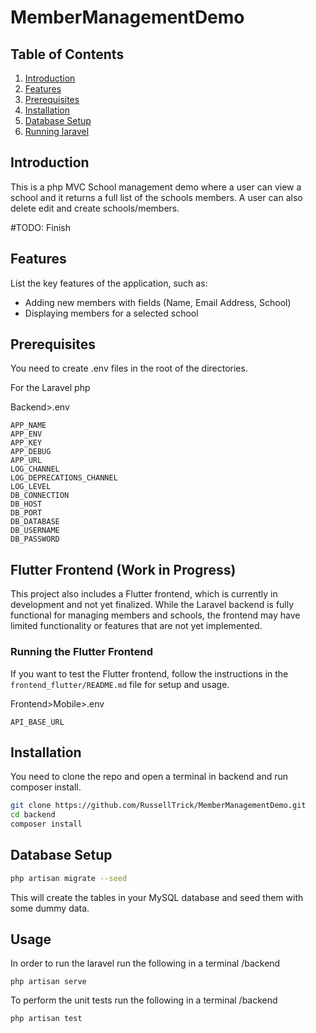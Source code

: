 # MemberManagementDemo

## Table of Contents
1. [Introduction](#introduction)
2. [Features](#features)
3. [Prerequisites](#prerequisites)
4. [Installation](#installation)
5. [Database Setup](#database-setup)
6. [Running laravel](#How-to-run)

## Introduction
This is a php MVC School management demo where a user can view a school and it returns a full list of the schools members. A user can also delete edit and create schools/members.

#TODO: Finish

## Features
List the key features of the application, such as:
- Adding new members with fields (Name, Email Address, School)
- Displaying members for a selected school

## Prerequisites

You need to create .env files in the root of the directories.

For the Laravel php  

Backend>.env  
```
APP_NAME
APP_ENV
APP_KEY
APP_DEBUG
APP_URL
LOG_CHANNEL
LOG_DEPRECATIONS_CHANNEL
LOG_LEVEL
DB_CONNECTION
DB_HOST
DB_PORT
DB_DATABASE
DB_USERNAME
DB_PASSWORD
```

## Flutter Frontend (Work in Progress)

This project also includes a Flutter frontend, which is currently in development and not yet finalized. While the Laravel backend is fully functional for managing members and schools, the frontend may have limited functionality or features that are not yet implemented.

### Running the Flutter Frontend  

If you want to test the Flutter frontend, follow the instructions in the `frontend_flutter/README.md` file for setup and usage.  


Frontend>Mobile>.env  
```
API_BASE_URL
```

## Installation
You need to clone the repo and open a terminal in backend and run composer install.

```bash
git clone https://github.com/RussellTrick/MemberManagementDemo.git  
cd backend  
composer install  
```

## Database Setup
```bash
php artisan migrate --seed
```

This will create the tables in your MySQL database and seed them with some dummy data.

## Usage
In order to run the laravel run the following in a terminal /backend
```
php artisan serve
```

To perform the unit tests run the following in a terminal /backend
```
php artisan test
```
